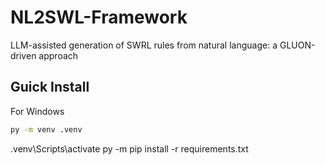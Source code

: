 # NL2SWL-Framework

LLM-assisted generation of SWRL rules from natural language: a GLUON-driven approach 

## Guick Install
For Windows
```bash
py -m venv .venv
```
.venv\Scripts\activate
py -m pip install -r requirements.txt

